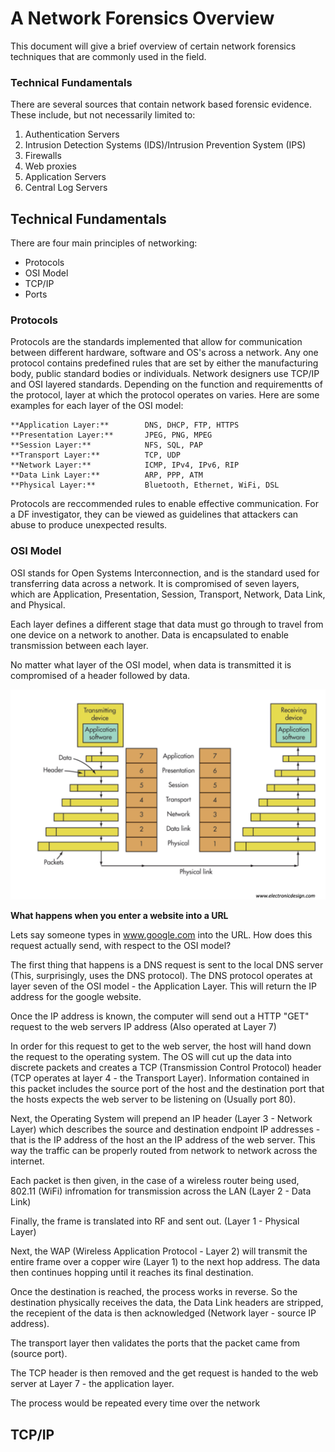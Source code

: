 # A Network Forensics Overview

This document will give a brief overview of certain network forensics techniques that are commonly used in the field.

### Technical Fundamentals

There are several sources that contain network based forensic evidence. These include, but not necessarily limited to:

  1. Authentication Servers
  2. Intrusion Detection Systems (IDS)/Intrusion Prevention System (IPS)
  3. Firewalls
  4. Web proxies
  5. Application Servers
  6. Central Log Servers
  
## Technical Fundamentals

There are four main principles of networking:

* Protocols
* OSI Model
* TCP/IP 
* Ports

### Protocols

Protocols are the standards implemented that allow for communication between different hardware, software and OS's across a network.
Any one protocol contains predefined rules that are set by either the manufacturing body, public standard bodies or individuals.
Network designers use TCP/IP and OSI layered standards. Depending on the function and requirementts of the protocol, layer at which the protocol operates on varies. Here are some examples for each layer of the OSI model:

    **Application Layer:**        DNS, DHCP, FTP, HTTPS
    **Presentation Layer:**       JPEG, PNG, MPEG
    **Session Layer:**            NFS, SQL, PAP
    **Transport Layer:**          TCP, UDP
    **Network Layer:**            ICMP, IPv4, IPv6, RIP
    **Data Link Layer:**          ARP, PPP, ATM
    **Physical Layer:**           Bluetooth, Ethernet, WiFi, DSL
    
Protocols are reccommended rules to enable effective communication. For a DF investigator, they can be viewed as guidelines that attackers can abuse to produce unexpected results.

### OSI Model

OSI stands for Open Systems Interconnection, and is the standard used for transferring data across a network. It is compromised of seven layers, which are Application, Presentation, Session, Transport, Network, Data Link, and Physical. 

Each layer defines a different stage that data must go through to travel from one device on a network to another. Data is encapsulated to enable transmission between each layer.

No matter what layer of the OSI model, when data is transmitted it is compromised of a header followed by data. 

![How data changes per each layer of the OSI model](https://github.com/Av3rageJoe/Digital-Forensics/blob/master/Images/Screenshot%202019-11-13%20at%2022.07.51.png)

**What happens when you enter a website into a URL**

Lets say someone types in www.google.com into the URL. How does this request actually send, with respect to the OSI model?

The first thing that happens is a DNS request is sent to the local DNS server (This, surprisingly, uses the DNS protocol). The DNS protocol operates at layer seven of the OSI model - the Application Layer. This will return the IP address for the google website.

Once the IP address is known, the computer will send out a HTTP "GET" request to the web servers IP address (Also operated at Layer 7)

In order for this request to get to the web server, the host will hand down the request to the operating system. The OS will cut up the data into discrete packets and creates a TCP (Transmission Control Protocol) header (TCP operates at layer 4 - the Transport Layer).
Information contained in this packet includes the source port of the host and the destination port that the hosts expects the web server to be listening on (Usually port 80).

Next, the Operating System will prepend an IP header (Layer 3 - Network Layer) which describes the source and destination endpoint IP addresses - that is the IP address of the host an the IP address of the web server. This way the traffic can be properly routed from network to network across the internet.

Each packet is then given, in the case of a wireless router being used, 802.11 (WiFi) infromation for transmission across the LAN (Layer 2 - Data Link)

Finally, the frame is translated into RF and sent out. (Layer 1 - Physical Layer)

Next, the WAP (Wireless Application Protocol - Layer 2) will transmit the entire frame over a copper wire (Layer 1) to the next hop address. The data then continues hopping until it reaches its final destination.

Once the destination is reached, the process works in reverse. So the destination physically receives the data, the Data Link headers are stripped, the recepient of the data is then acknowledged (Network layer - source IP address).

The transport layer then validates the ports that the packet came from (source port).

The TCP header is then removed and the get request is handed to the web server at Layer 7 - the application layer.

The process would be repeated every time over the network

## TCP/IP
